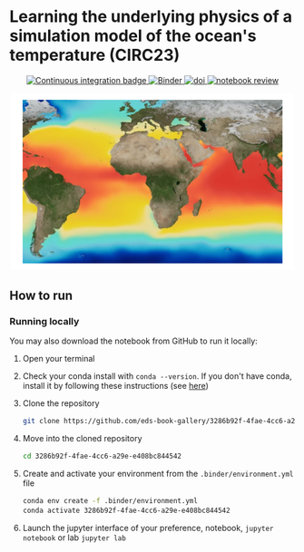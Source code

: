 # Learning the underlying physics of a simulation model of the ocean's temperature (CIRC23)

<p align="center">
    <a href="https://github.com/eds-book/3286b92f-4fae-4cc6-a29e-e408bc844542/actions/workflows/monthly-build.yaml/badge.svg">
        <img alt="Continuous integration badge" src="https://github.com/eds-book/3286b92f-4fae-4cc6-a29e-e408bc844542/actions/workflows/monthly-build.yaml/badge.svg">
    </a>
    <a href="http://mybinder.org/v2/gh/eds-book/3286b92f-4fae-4cc6-a29e-e408bc844542/main?labpath=notebook.ipynb">
        <img alt="Binder" src="https://mybinder.org/badge_logo.svg">
    </a>
    <a href="https://doi.org/10.5281/zenodo.8296922">
        <img alt="doi" src="https://zenodo.org/badge/636822482.svg">
    </a>
    <a href="https://github.com/eds-book/notebooks-reviews/issues/10">
        <img alt="notebook review" src="https://img.shields.io/badge/view-review-purple">
    </a>
</p>

<p align="center">
<img src="images/thumbnail.png" alt="thumbnail" width="500"/>
</p>

## How to run

### Running locally
You may also download the notebook from GitHub to run it locally:
1. Open your terminal

2. Check your conda install with `conda --version`. If you don't have conda, install it by following these instructions (see [here](https://docs.conda.io/en/latest/miniconda.html))

3. Clone the repository
    ```bash
    git clone https://github.com/eds-book-gallery/3286b92f-4fae-4cc6-a29e-e408bc844542.git
    ```

4. Move into the cloned repository
    ```bash
    cd 3286b92f-4fae-4cc6-a29e-e408bc844542
    ```

5. Create and activate your environment from the `.binder/environment.yml` file
    ```bash
    conda env create -f .binder/environment.yml
    conda activate 3286b92f-4fae-4cc6-a29e-e408bc844542
    ```  

6. Launch the jupyter interface of your preference, notebook, `jupyter notebook` or lab `jupyter lab`